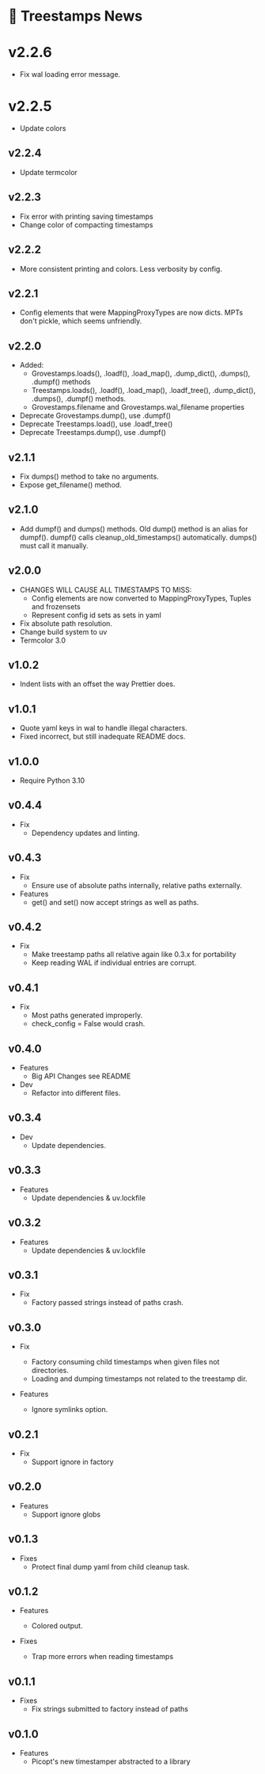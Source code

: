 # 📰 Treestamps News

# v2.2.6

- Fix wal loading error message.

# v2.2.5

- Update colors

## v2.2.4

- Update termcolor

## v2.2.3

- Fix error with printing saving timestamps
- Change color of compacting timestamps

## v2.2.2

- More consistent printing and colors. Less verbosity by config.

## v2.2.1

- Config elements that were MappingProxyTypes are now dicts. MPTs don't pickle,
  which seems unfriendly.

## v2.2.0

- Added:
    - Grovestamps.loads(), .loadf(), .load_map(), .dump_dict(), .dumps(),
      .dumpf() methods
    - Treestamps.loads(), .loadf(), .load_map(), .loadf_tree(), .dump_dict(),
      .dumps(), .dumpf() methods.
    - Grovestamps.filename and Grovestamps.wal_filename properties
- Deprecate Grovestamps.dump(), use .dumpf()
- Deprecate Treestamps.load(), use .loadf_tree()
- Deprecate Treestamps.dump(), use .dumpf()

## v2.1.1

- Fix dumps() method to take no arguments.
- Expose get_filename() method.

## v2.1.0

- Add dumpf() and dumps() methods. Old dump() method is an alias for dumpf().
  dumpf() calls cleanup_old_timestamps() automatically. dumps() must call it
  manually.

## v2.0.0

- CHANGES WILL CAUSE ALL TIMESTAMPS TO MISS:
    - Config elements are now converted to MappingProxyTypes, Tuples and
      frozensets
    - Represent config id sets as sets in yaml
- Fix absolute path resolution.
- Change build system to uv
- Termcolor 3.0

## v1.0.2

- Indent lists with an offset the way Prettier does.

## v1.0.1

- Quote yaml keys in wal to handle illegal characters.
- Fixed incorrect, but still inadequate README docs.

## v1.0.0

- Require Python 3.10

## v0.4.4

- Fix
    - Dependency updates and linting.

## v0.4.3

- Fix
    - Ensure use of absolute paths internally, relative paths externally.
- Features
    - get() and set() now accept strings as well as paths.

## v0.4.2

- Fix
    - Make treestamp paths all relative again like 0.3.x for portability
    - Keep reading WAL if individual entries are corrupt.

## v0.4.1

- Fix
    - Most paths generated improperly.
    - check_config = False would crash.

## v0.4.0

- Features
    - Big API Changes see README
- Dev
    - Refactor into different files.

## v0.3.4

- Dev
    - Update dependencies.

## v0.3.3

- Features
    - Update dependencies & uv.lockfile

## v0.3.2

- Features
    - Update dependencies & uv.lockfile

## v0.3.1

- Fix
    - Factory passed strings instead of paths crash.

## v0.3.0

- Fix
    - Factory consuming child timestamps when given files not directories.
    - Loading and dumping timestamps not related to the treestamp dir.

- Features
    - Ignore symlinks option.

## v0.2.1

- Fix
    - Support ignore in factory

## v0.2.0

- Features
    - Support ignore globs

## v0.1.3

- Fixes
    - Protect final dump yaml from child cleanup task.

## v0.1.2

- Features
    - Colored output.

- Fixes
    - Trap more errors when reading timestamps

## v0.1.1

- Fixes
    - Fix strings submitted to factory instead of paths

## v0.1.0

- Features
    - Picopt's new timestamper abstracted to a library
